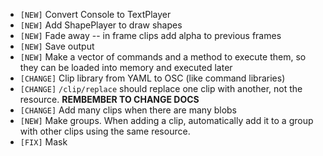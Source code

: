 - `[NEW]` Convert Console to TextPlayer
- `[NEW]` Add ShapePlayer to draw shapes
- `[NEW]` Fade away -- in frame clips add alpha to previous frames
- `[NEW]` Save output
- `[NEW]` Make a vector of commands and a method to execute them, so they can be loaded into memory and executed later
- `[CHANGE]` Clip library from YAML to OSC (like command libraries)
- `[CHANGE]` `/clip/replace` should replace one clip with another, not the resource. **REMBEMBER TO CHANGE DOCS**
- `[CHANGE]` Add many clips when there are many blobs
- `[NEW]` Make groups.  When adding a clip, automatically add it to a group with other clips using the same resource.
- `[FIX]` Mask
